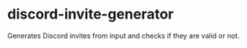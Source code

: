 # discord-invite-generator
Generates Discord invites from input and checks if they are valid or not.
